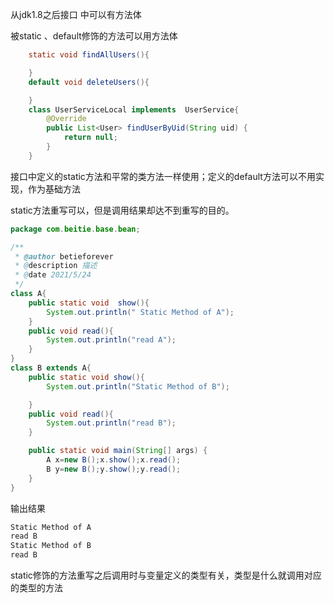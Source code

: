 从jdk1.8之后接口 中可以有方法体

被static 、default修饰的方法可以用方法体

~~~java
 	static void findAllUsers(){

    }
    default void deleteUsers(){

    }
    class UserServiceLocal implements  UserService{
        @Override
        public List<User> findUserByUid(String uid) {
            return null;
        }
    }
~~~

接口中定义的static方法和平常的类方法一样使用；定义的default方法可以不用实现，作为基础方法

static方法重写可以，但是调用结果却达不到重写的目的。

~~~java
package com.beitie.base.bean;

/**
 * @author betieforever
 * @description 描述
 * @date 2021/5/24
 */
class A{
    public static void  show(){
        System.out.println(" Static Method of A");
    }
    public void read(){
        System.out.println("read A");
    }
}
class B extends A{
    public static void show(){
        System.out.println("Static Method of B");

    }
    public void read(){
        System.out.println("read B");
    }

    public static void main(String[] args) {
        A x=new B();x.show();x.read();
        B y=new B();y.show();y.read();
    }
}

~~~

输出结果

~~~txt
Static Method of A
read B
Static Method of B
read B
~~~

static修饰的方法重写之后调用时与变量定义的类型有关，类型是什么就调用对应的类型的方法